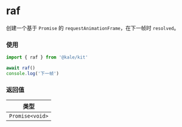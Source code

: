 # raf

创建一个基于 `Promise` 的 `requestAnimationFrame`，在下一帧时 `resolved`。

### 使用

```ts
import { raf } from '@kale/kit'

await raf()
console.log('下一帧')
```

### 返回值

| 类型            |
| --------------- |
| `Promise<void>` |
